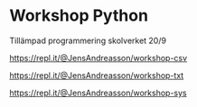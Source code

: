 # Workshop Python
Tillämpad programmering skolverket 20/9

https://repl.it/@JensAndreasson/workshop-csv

https://repl.it/@JensAndreasson/workshop-txt

https://repl.it/@JensAndreasson/workshop-sys
